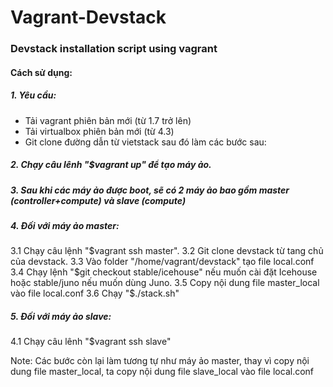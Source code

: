 Vagrant-Devstack
======================

### Devstack installation script using vagrant
#### Cách sử dụng:
##### 1. Yêu cầu:
- Tải vagrant phiên bản mới (từ 1.7 trở lên)
- Tải virtualbox phiên bản mới (từ 4.3)
- Git clone đường dẫn từ vietstack sau đó làm các bước sau:
##### 2. Chạy câu lênh "$vagrant up" để tạo máy ảo.
##### 3. Sau khi các máy ảo được boot, sẽ có 2 máy ảo bao gồm master (controller+compute) và slave (compute)
##### 4. Đối với máy ảo master:

   3.1 Chạy câu lệnh "$vagrant ssh master".
   3.2 Git clone devstack từ tang chủ của devstack.
   3.3 Vào folder "/home/vagrant/devstack" tạo file local.conf
   3.4 Chạy lệnh  "$git checkout stable/icehouse" nếu muốn cài đặt Icehouse hoặc stable/juno nếu muốn dùng Juno.
   3.5 Copy nội dung file master_local vào file local.conf
   3.6 Chạy "$./stack.sh" 
##### 5. Đối với máy ảo slave:
   4.1 Chạy câu lênh "$vagrant ssh slave"

Note: Các bước còn lại làm tương tự như máy ảo master, thay vì copy nội dung file master_local, ta copy nội dung 
file slave_local vào file local.conf
